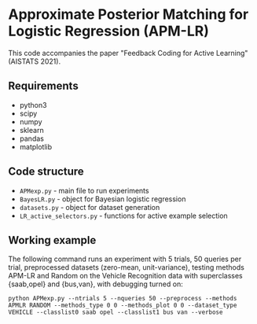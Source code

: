 # Approximate Posterior Matching for Logistic Regression (APM-LR)
This code accompanies the paper "Feedback Coding for Active Learning" (AISTATS 2021).

## Requirements
- python3
- scipy
- numpy
- sklearn
- pandas
- matplotlib

## Code structure
- `APMexp.py` - main file to run experiments
- `BayesLR.py` - object for Bayesian logistic regression
- `datasets.py` - object for dataset generation
- `LR_active_selectors.py` - functions for active example selection

## Working example
The following command runs an experiment with 5 trials, 50 queries per trial, preprocessed datasets (zero-mean, unit-variance), testing methods APM-LR and Random on the Vehicle Recognition data with superclasses {saab,opel} and {bus,van}, with debugging turned on:  
  
`python APMexp.py --ntrials 5 --nqueries 50 --preprocess --methods APMLR RANDOM --methods_type 0 0 --methods_plot 0 0 --dataset_type VEHICLE --classlist0 saab opel --classlist1 bus van --verbose`